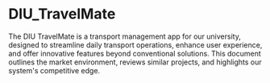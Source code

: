 # DIU_TravelMate
The DIU TravelMate is a transport management app for our university, designed to streamline daily transport operations, enhance user experience, and offer innovative features beyond conventional solutions. This document outlines the market environment, reviews similar projects, and highlights our system's competitive edge.
